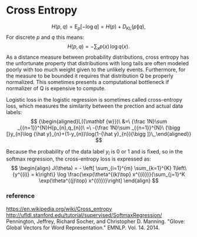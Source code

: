 # Cross Entropy

$$
H(p,q)=\operatorname {E}_{p}[-\log q]=H(p)+D_{{{\mathrm  {KL}}}}(p\|q),\!
$$
For discrete $p$ and $q$ this means:
$$
H(p,q)=-\sum _{x}p(x)\,\log q(x).\!
$$
As a distance measure between probability distributions, cross entropy has the unfortunate property that distributions with long tails are often modeled poorly with too much weight given to the unlikely events. Furthermore, for the measure to be bounded it requires that distribution Q be properly normalized. This sometimes presents a computational bottleneck if normalizer of Q is expensive to compute.

Logistic loss in the logistic regression is sometimes called cross-entropy loss, which measures the similarity between the prection and actual data labels:
$$
{\begin{aligned}L({\mathbf  {w}})\ &=\ {\frac  1N}\sum _{{n=1}}^{N}H(p_{n},q_{n})\ =\ -{\frac  1N}\sum _{{n=1}}^{N}\ {\bigg [}y_{n}\log {\hat  y}_{n}+(1-y_{n})\log(1-{\hat  y}_{n}){\bigg ]}\,,\end{aligned}}
$$

Because the probability of the data label $y_i$ is 0 or 1 and is fixed, so in the softmax regression, the cross-entropy loss is expressed as:
$$
\begin{align}
J(\theta) = - \left[ \sum_{i=1}^{m} \sum_{k=1}^{K}  1\left\{y^{(i)} = k\right\} \log \frac{\exp(\theta^{(k)\top} x^{(i)})}{\sum_{j=1}^K \exp(\theta^{(j)\top} x^{(i)})}\right]
\end{align}
$$

### reference
https://en.wikipedia.org/wiki/Cross_entropy
http://ufldl.stanford.edu/tutorial/supervised/SoftmaxRegression/
Pennington, Jeffrey, Richard Socher, and Christopher D. Manning. "Glove: Global Vectors for Word Representation." EMNLP. Vol. 14. 2014.
